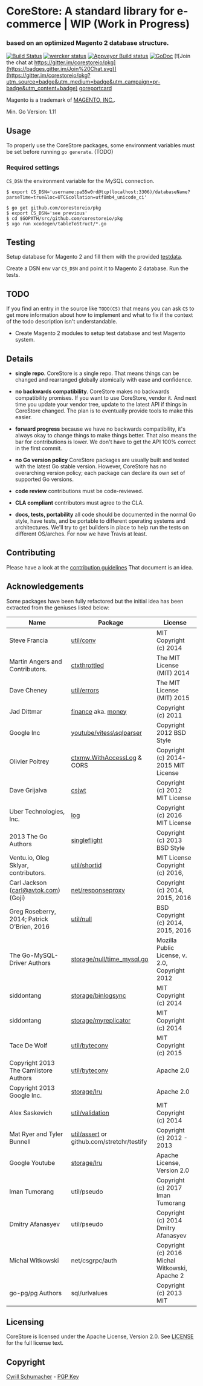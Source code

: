 # CoreStore: A standard library for e-commerce | WIP (Work in Progress)

### based on an optimized Magento 2 database structure.

[![Build Status](https://travis-ci.org/corestoreio/pkg.svg?branch=master)](https://travis-ci.org/corestoreio/pkg) [![wercker status](https://app.wercker.com/status/d7d0bdda415d2228b6fb5bb01681b5c4/s/master "wercker status")](https://app.wercker.com/project/bykey/d7d0bdda415d2228b6fb5bb01681b5c4) [![Appveyor Build status](https://ci.appveyor.com/api/projects/status/lrlnbpcjdy585mg1/branch/master?svg=true)](https://ci.appveyor.com/project/SchumacherFM/pkg/branch/master) [![GoDoc](http://godoc.org/github.com/corestoreio/pkg?status.svg)](http://godoc.org/github.com/corestoreio/pkg) [![Join the chat at https://gitter.im/corestoreio/pkg](https://badges.gitter.im/Join%20Chat.svg)](https://gitter.im/corestoreio/pkg?utm_source=badge&utm_medium=badge&utm_campaign=pr-badge&utm_content=badge) [goreportcard](http://goreportcard.com/report/Corestoreio/pkg)

Magento is a trademark of [MAGENTO, INC.](http://www.magentocommerce.com/license/).

Min. Go Version: 1.11

## Usage

To properly use the CoreStore packages, some environment variables must be set
before running `go generate`. (TODO)

### Required settings

`CS_DSN` the environment variable for the MySQL connection.

```shell
$ export CS_DSN='username:pa55w0rd@tcp(localhost:3306)/databaseName?parseTime=true&loc=UTC&collation=utf8mb4_unicode_ci'
```

```
$ go get github.com/corestoreio/pkg
$ export CS_DSN='see previous'
$ cd $GOPATH/src/github.com/corestoreio/pkg
$ xgo run xcodegen/tableToStruct/*.go
```

## Testing

Setup database for Magento 2 and fill them with
the provided [testdata](https://github.com/corestoreio/pkg/tree/master/testData).

Create a DSN env var `CS_DSN` and point it to Magento 2 database. Run the tests.

## TODO

If you find an entry in the source like `TODO(CS)` that means you can ask `CS`
to get more information about how to implement and what to fix if the context of
the todo description isn't understandable.

- Create Magento 2 modules to setup test database and test Magento system.

## Details

* **single repo**. CoreStore is a single repo. That means things can be
    changed and rearranged globally atomically with ease and
    confidence.

* **no backwards compatibility**. CoreStore makes no backwards compatibility
    promises. If you want to use CoreStore, vendor it. And next time you
    update your vendor tree, update to the latest API if things in CoreStore
    changed. The plan is to eventually provide tools to make this
    easier.

* **forward progress** because we have no backwards compatibility,
    it's always okay to change things to make things better. That also
    means the bar for contributions is lower. We don't have to get the
    API 100% correct in the first commit.

* **no Go version policy** CoreStore packages are usually built and tested
    with the latest Go stable version. However, CoreStore has no overarching
    version policy; each package can declare its own set of supported
    Go versions.

* **code review** contributions must be code-reviewed.

* **CLA compliant** contributors must agree to the CLA.

* **docs, tests, portability** all code should be documented in the
    normal Go style, have tests, and be portable to different
    operating systems and architectures. We'll try to get builders in
    place to help run the tests on different OS/arches. For now we
    have Travis at least.

## Contributing

Please have a look at the [contribution guidelines](https://github.com/corestoreio/corestore/blob/master/CONTRIBUTING.md) That document is an idea.

## Acknowledgements

Some packages have been fully refactored but the initial idea has been extracted
from the geniuses listed below:

| Name | Package | License |
| -------|----------|-------|
| Steve Francia | [util/conv](http://github.com/corestoreio/pkg/tree/master/utils/conv) | MIT Copyright (c) 2014 |
| Martin Angers and Contributors. | [ctxthrottled](http://github.com/corestoreio/pkg/tree/master/net/ctxthrottled) | The MIT License (MIT) 2014 |
| Dave Cheney <dave AT cheney.net> | [util/errors](https://github.com/pkg/errors) | The MIT License (MIT) 2015 |
| Jad Dittmar | [finance](https://github.com/Confunctionist/finance) aka. [money](http://github.com/corestoreio/pkg/tree/master/storage/money) | Copyright (c) 2011 |
| Google Inc | [youtube/vitess\sqlparser](https://github.com/youtube/vitess) | Copyright 2012 BSD Style |
| Olivier Poitrey| [ctxmw.WithAccessLog](https://github.com/corestoreio/pkg/tree/master/net/ctxmw) & CORS | Copyright (c) 2014-2015  MIT License |
| Dave Grijalva| [csjwt](https://github.com/corestoreio/pkg/tree/master/util/csjwt) | Copyright (c) 2012 MIT License |
| Uber Technologies, Inc. | [log](https://github.com/corestoreio/pkg/tree/master/log) | Copyright (c) 2016 MIT License |
| 2013 The Go Authors | [singleflight](https://github.com/corestoreio/pkg/tree/master/sync/singleflight) | Copyright (c) 2013 BSD Style |
| Ventu.io, Oleg Sklyar, contributors. | [util/shortid](http://github.com/corestoreio/pkg/tree/master/utils/shortid) | MIT License Copyright (c) 2016, |
| Carl Jackson (carl@avtok.com) (Goji) | [net/responseproxy](http://github.com/corestoreio/pkg/tree/master/net/responseproxy) | Copyright (c) 2014, 2015, 2016 |
| Greg Roseberry, 2014; Patrick O'Brien, 2016 | [util/null](http://github.com/corestoreio/pkg/tree/master/util/null) | BSD Copyright (c) 2014, 2015, 2016 |
| The Go-MySQL-Driver Authors | [storage/null/time_mysql.go](http://github.com/corestoreio/pkg/tree/master/storage/null/time_mysql.go) | Mozilla Public License, v. 2.0, Copyright 2012  |
| siddontang | [storage/binlogsync](http://github.com/corestoreio/pkg/tree/master/storage/binlogsync) | MIT Copyright (c) 2014  |
| siddontang | [storage/myreplicator](http://github.com/corestoreio/pkg/tree/master/storage/myreplicator) | MIT Copyright (c) 2014  |
| Tace De Wolf | [util/byteconv](http://github.com/corestoreio/pkg/tree/master/util/byteconv) | MIT Copyright (c) 2015  |
| Copyright 2013 The Camlistore Authors | [util/byteconv](http://github.com/corestoreio/pkg/tree/master/util/byteconv) | Apache 2.0  |
| Copyright 2013 Google Inc. | [storage/lru](http://github.com/corestoreio/pkg/tree/master/storage/lru) | Apache 2.0  |
| Alex Saskevich | [util/validation](http://github.com/asaskevich/govalidator) | MIT Copyright (c) 2014  |
| Mat Ryer and Tyler Bunnell | [util/assert](http://github.com/alecthomas/assert) or github.com/stretchr/testify | Copyright (c) 2012 - 2013  |
| Google Youtube | [storage/lru](http://github.com/youtube/vitess) | Apache License, Version 2.0 |
| Iman Tumorang | util/pseudo | Copyright (c) 2017 Iman Tumorang |
| Dmitry Afanasyev | util/pseudo | Copyright (c) 2014 Dmitry Afanasyev |
| Michal Witkowski | net/csgrpc/auth | Copyright (c) 2016 Michal Witkowski, Apache 2 |
| go-pg/pg Authors | sql/urlvalues | Copyright (c) 2013 MIT |

## Licensing

CoreStore is licensed under the Apache License, Version 2.0. See
[LICENSE](https://github.com/corestoreio/corestore/blob/master/LICENSE) for the full license text.

## Copyright

[Cyrill Schumacher](https://cyrillschumacher.com) - [PGP Key](https://keybase.io/cyrill)
